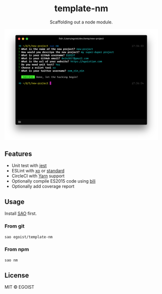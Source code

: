 <h1 align="center">template-nm</h1>

<p align="center">
  Scaffolding out a node module.
</p>

<img src="./media/preview.png" alt="preview">

## Features

- Unit test with [jest](https://facebook.github.io/jest/)
- ESLint with [xo](https://github.com/sindresorhus/xo) or [standard](https://github.com/feross/standard)
- CircleCI with [Yarn](yarnpkg.com) support
- Optionally compile ES2015 code using [bili](https://github.com/unipahq/bili)
- Optionally add coverage report

## Usage

Install [SAO](https://github.com/egoist/sao) first.

### From git

```bash
sao egoist/template-nm
```

### From npm

```bash
sao nm
```

## License

MIT &copy; EGOIST
